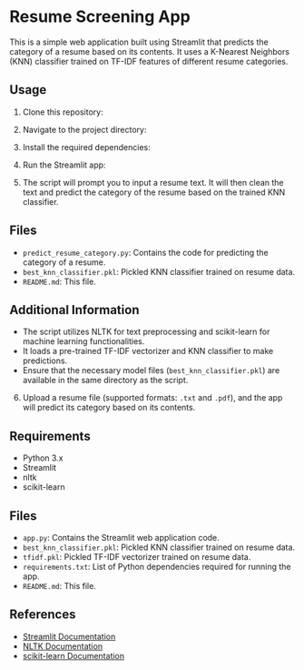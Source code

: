 # Resume Screening App

This is a simple web application built using Streamlit that predicts the category of a resume based on its contents. It uses a K-Nearest Neighbors (KNN) classifier trained on TF-IDF features of different resume categories.

## Usage

1. Clone this repository:

2. Navigate to the project directory:

3. Install the required dependencies:

4. Run the Streamlit app:


5. The script will prompt you to input a resume text. It will then clean the text and predict the category of the resume based on the trained KNN classifier.

## Files

- `predict_resume_category.py`: Contains the code for predicting the category of a resume.
- `best_knn_classifier.pkl`: Pickled KNN classifier trained on resume data.
- `README.md`: This file.

## Additional Information

- The script utilizes NLTK for text preprocessing and scikit-learn for machine learning functionalities.
- It loads a pre-trained TF-IDF vectorizer and KNN classifier to make predictions.
- Ensure that the necessary model files (`best_knn_classifier.pkl`) are available in the same directory as the script.


6. Upload a resume file (supported formats: `.txt` and `.pdf`), and the app will predict its category based on its contents.

## Requirements

- Python 3.x
- Streamlit
- nltk
- scikit-learn

## Files

- `app.py`: Contains the Streamlit web application code.
- `best_knn_classifier.pkl`: Pickled KNN classifier trained on resume data.
- `tfidf.pkl`: Pickled TF-IDF vectorizer trained on resume data.
- `requirements.txt`: List of Python dependencies required for running the app.
- `README.md`: This file.

## References

- [Streamlit Documentation](https://docs.streamlit.io/)
- [NLTK Documentation](https://www.nltk.org/)
- [scikit-learn Documentation](https://scikit-learn.org/stable/documentation.html)
